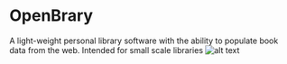 # OpenBrary
A light-weight personal library software with the ability to populate book data from the web. Intended for small scale libraries
![alt text](https://www.dropbox.com/s/3kdr350rai77em2/OpenBrary.PNG?raw=1)
